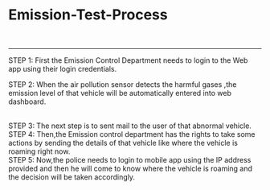 # Emission-Test-Process
<br>
<hr>
STEP 1: 
First the Emission Control Department needs to login to the Web app using their login credentials.
<br>

STEP 2: 
When the air pollution sensor detects the harmful gases ,the emission level of that vehicle will be automatically entered into web dashboard.

<br>
STEP 3: 
The next step is to sent mail to the user of that abnormal vehicle.

<br>
STEP 4: 
Then,the Emission control department has the rights to take some actions by sending the details of that vehicle like where the vehicle is roaming right now.

<br>
STEP 5: 
Now,the police needs to login to mobile app using the IP address provided and then he will come to know where the vehicle is roaming and the decision will be taken accordingly.
